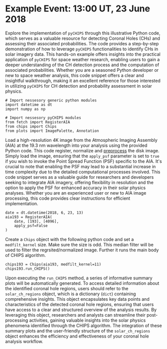 <!-- 
Author(s): Shibaji Chakraborty

Disclaimer:
pyCHIPS is under the MIT license found in the root directory LICENSE.md 
Everyone is permitted to copy and distribute verbatim copies of this license 
document.

This version of the MIT Public License incorporates the terms
and conditions of MIT General Public License.
-->

# Example Event: 13:00 UT, 23 June 2018
Explore the implementation of `pyCHIPS` through this illustrative Python code, which serves as a valuable resource for detecting Coronal Holes (CHs) and assessing their associated probabilities. The code provides a step-by-step demonstration of how to leverage `pyCHIPS` functionalities to identify CHs in solar imagery data. This hands-on example offers insights into the practical application of `pyCHIPS` for space weather research, enabling users to gain a deeper understanding of the CH detection process and the computation of associated probabilities. Whether you are a seasoned Python developer or new to space weather analysis, this code snippet offers a clear and insightful walkthrough, making it an excellent reference for those interested in utilizing `pyCHIPS` for CH detection and probability assessment in solar physics.

```
# Import nessesory generic python modules
import datetime as dt
import numpy as np

# Import nessesory pyCHIPS modules
from fetch import RegisterAIA
from chips import Chips
from plots import ImagePalette, Annotation
```
Load a high-resolution 4K image from the Atmospheric Imaging Assembly (AIA) at the 19.3 nm wavelength into your analysis using the provided Python code. This code register, normalize and [preprocess](https://aiapy.readthedocs.io/en/latest/preparing_data.html) the disk image. Simply load the image, ensuring that the `apply_psf` parameter is set to `true` if you wish to invoke the Point Spread Function (PSF) specific to the AIA. It's crucial to note that enabling the PSF may lead to a substantial increase in time complexity due to the detailed computational processes involved. This code snippet serves as a valuable guide for researchers and developers seeking to integrate AIA imagery, offering flexibility in resolution and the option to apply the PSF for enhanced accuracy in their solar physics analyses. Whether you are an experienced user or new to AIA image processing, this code provides clear instructions for efficient implementation.

```
date = dt.datetime(2018, 6, 23, 13)
aia193 = RegisterAIA(
    date, [193], [4096], 
    apply_psf=False
)
```

Create a `Chips` object with the following python code and set a `medfilt_kernel` size. Make sure the size is odd. This median filter will be used to filter the regrsited/normalized image. Further it runs the main body of CHIPS algorithm.

```
chips193 = Chips(aia193, medfilt_kernel=11)
chips193.run_CHIPS()
```

Upon executing the `run_CHIPS` method, a series of informative summary plots will be automatically generated. To access detailed information about the identified coronal hole regions, users should refer to the `solar_ch_regions` object, which is a dictionary (`dict`) containing comprehensive insights. This object encapsulates key data points and characteristics of the detected coronal hole regions, ensuring that users have access to a clear and structured overview of the analysis results. By leveraging this object, researchers and analysts can streamline their post-processing activities, gaining valuable insights into the solar physics phenomena identified through the CHIPS algorithm. The integration of these summary plots and the user-friendly structure of the `solar_ch_regions` object enhances the efficiency and effectiveness of your coronal hole analysis workflow.